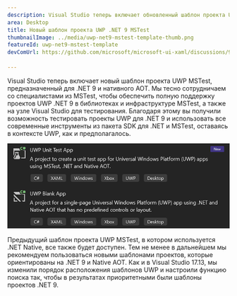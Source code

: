 ```yaml
---
description: Visual Studio теперь включает обновленный шаблон проекта UWP MSTest, предназначенный для .NET 9 и нативного AOT.
area: Desktop
title: Новый шаблон проекта UWP .NET 9 MSTest
thumbnailImage: ../media/uwp-net9-mstest-template-thumb.png
featureId: uwp-net9-mstest-template
devComUrl: https://github.com/microsoft/microsoft-ui-xaml/discussions/9983

---
```



Visual Studio теперь включает новый шаблон проекта UWP MSTest, предназначенный для .NET 9 и нативного AOT. Мы тесно сотрудничаем со специалистами из MSTest, чтобы обеспечить полную поддержку проектов UWP .NET 9 в библиотеках и инфраструктуре MSTest, а также на узле Visual Studio для тестирования. Благодаря этому вы получили возможность тестировать проекты UWP для .NET 9 и использовать все современные инструменты из пакета SDK для .NET и MSTest, оставаясь в контексте UWP, как и предполагалось.

![Шаблоны проектов UWP .NET 9 MSTest](../media/uwp-net9-mstest-template.png)

Предыдущий шаблон проекта UWP MSTest, в котором используется .NET Native, все также будет доступен. Тем не менее в дальнейшем мы рекомендуем пользоваться новыми шаблонами проектов, которые ориентированы на .NET 9 и Native AOT. Как и в Visual Studio 17.13, мы изменили порядок расположения шаблонов UWP и настроили функцию поиска так, чтобы в результатах приоритетными были шаблоны проектов .NET 9.
